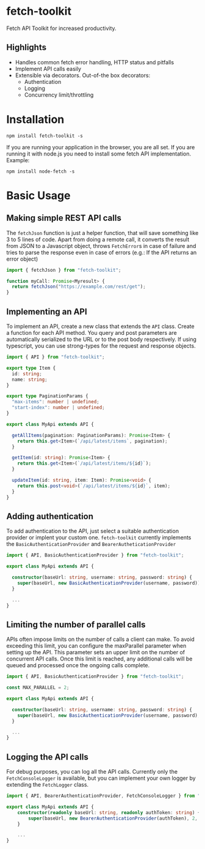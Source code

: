 # fetch-toolkit
Fetch API Toolkit for increased productivity.

## Highlights

 * Handles common fetch error handling, HTTP status and pitfalls
 * Implement API calls easily
 * Extensible via decorators. Out-of-the box decorators:
   * Authentication
   * Logging
   * Concurrency limit/throttling

# Installation

`npm install fetch-toolkit -s`

If you are running your application in the browser, you are all set. If you are running it with node.js you need to install some fetch API implementation. Example:

`npm install node-fetch -s`

# Basic Usage

## Making simple REST API calls

The `fetchJson` function is just a helper function, that will save something like 3 to 5 lines of code. Apart from doing a remote call, it converts the result  from JSON to a Javascript object, throws `FetchError`s in case of failure and tries to parse the response even in case of errors (e.g.: If the API returns an error object)

```typescript
import { fetchJson } from "fetch-toolkit";

function myCall: Promise<Myresult> {
  return fetchJson("https://example.com/rest/get");
}

```


## Implementing an API

To implement an API, create a new class that extends the `API` class. Create a function for each API method. You query and post parameters are automatically serialized to the URL or to the post body respectively. If using typescript, you can use strong-types for the request and response objects.

```typescript
import { API } from "fetch-toolkit";

export type Item {
  id: string;
  name: string;
}

export type PaginationParams {
  "max-items": number | undefined;
  "start-index": number | undefined;
}

export class MyApi extends API {

  getAllItems(pagination: PaginationParams): Promise<Item> {
    return this.get<Item>(`/api/latest/items`, pagination);
  }

  getItem(id: string): Promise<Item> {
    return this.get<Item>(`/api/latest/items/${id}`);
  }

  updateItem(id: string, item: Item): Promise<void> {
    return this.post<void>(`/api/latest/items/${id}`, item);
  }
}
```

## Adding authentication

To add authentication to the API, just select a suitable authentication provider or implent your custom one. `fetch-toolkit` currently implements the `BasicAuthenticationProvider` and `BearerAutheticationProvider`

```typescript
import { API, BasicAuthenticationProvider } from "fetch-toolkit";

export class MyApi extends API {

  constructor(baseUrl: string, username: string, password: string) {
    super(baseUrl, new BasicAuthenticationProvider(username, password));
  }

  ...
}
```

## Limiting the number of parallel calls

APIs often impose limits on the number of calls a client can make. To avoid exceeding this limit, you can configure the maxParallel parameter when setting up the API. This parameter sets an upper limit on the number of concurrent API calls. Once this limit is reached, any additional calls will be queued and processed once the ongoing calls complete.

```typescript
import { API, BasicAuthenticationProvider } from "fetch-toolkit";

const MAX_PARALLEL = 2;

export class MyApi extends API {

  constructor(baseUrl: string, username: string, password: string) {
    super(baseUrl, new BasicAuthenticationProvider(username, password), MAX_PARALLEL);
  }

  ...
}
```

## Logging the API calls

For debug purposes, you can log all the API calls. Currently only the `FetchConsoleLogger` is available, but you can implement your own logger by extending the `FetchLogger` class.

```typescript
import { API, BearerAuthenticationProvider, FetchConsoleLogger } from "fetch-toolkit";

export class MyApi extends API {
    constructor(readonly baseUrl: string, readonly authToken: string) {
        super(baseUrl, new BearerAuthenticationProvider(authToken), 2, new FetchConsoleLogger());
    }

    ...
}
```
